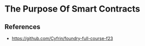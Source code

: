 # The Purpose Of Smart Contracts

## References
- https://github.com/Cyfrin/foundry-full-course-f23
